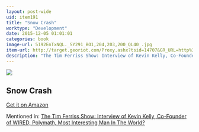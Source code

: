 ```yaml
---
layout: post-wide
uid: item191
title: "Snow Crash"
worktype: "Development"
date: 2015-12-05 01:01:01
categories: book
image-url: 5192EnTxNQL._SY291_BO1,204,203,200_QL40_.jpg
item-url: http://target.georiot.com/Proxy.ashx?tsid=14707&GR_URL=http%3A%2F%2Fwww.amazon.com%2FSnow-Crash-Bantam-Spectra-Book%2Fdp%2F0553380958%2F
description: "The Tim Ferriss Show: Interview of Kevin Kelly, Co-Founder of WIRED, Polymath, Most Interesting Man In The World?"
---
```

<a href="http://target.georiot.com/Proxy.ashx?tsid=14707&GR_URL=http%3A%2F%2Fwww.amazon.com%2FSnow-Crash-Bantam-Spectra-Book%2Fdp%2F0553380958%2F" target="blank"><img src="../../../../img/thumbs/5192EnTxNQL._SY291_BO1,204,203,200_QL40_.jpg" class="prod-img"></a>
<h2>Snow Crash</h2>
<p><a href="http://target.georiot.com/Proxy.ashx?tsid=14707&GR_URL=http%3A%2F%2Fwww.amazon.com%2FSnow-Crash-Bantam-Spectra-Book%2Fdp%2F0553380958%2F" target="blank">Get it on Amazon</a><p>
<p>Mentioned in: <a href="http://fourhourworkweek.com/2014/08/29/kevin-kelly/" target="blank">The Tim Ferriss Show: Interview of Kevin Kelly, Co-Founder of WIRED, Polymath, Most Interesting Man In The World?</a></p>
